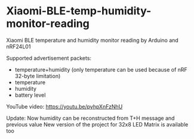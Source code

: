 # Xiaomi-BLE-temp-humidity-monitor-reading
Xiaomi BLE temperature and humidity monitor reading by Arduino and nRF24L01

Supported advertisement packets:
- temperature+humidity (only temperature can be used because of nRF 32-byte limitation)
- temperature
- humidity
- battery level

YouTube video:
https://youtu.be/pyhpXnFzNhU

Update: Now humidity can be reconstructed from T+H message and previous value
New version of the project for 32x8 LED Matrix is available too

